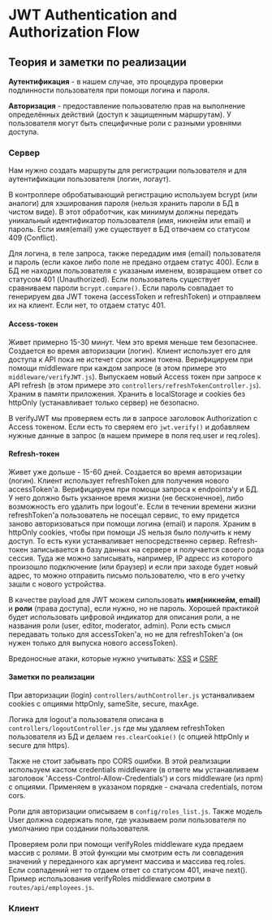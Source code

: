 # JWT Authentication and Authorization Flow

## Теория и заметки по реализации

**Аутентификация** - в нашем случае, это процедура проверки подлинности пользователя при помощи логина и пароля.

**Авторизация** - предоставление пользователю прав на выполнение определённых действий (доступ к защищенным маршрутам). У пользователя могут быть специфичные роли с разными уровнями доступа.

### Сервер

Нам нужно создать маршруты для регистрации пользователя и для аутентификации пользователя (логин, логаут).

В контроллере обробатывающий регистрацию используем bcrypt (или аналоги) для хэширования пароля (нельзя хранить пароли в БД в чистом виде). В этот обработчик, как минимум должны передать уникальный идентификатор пользователя (имя, никнейм или email) и пароль. Если имя(email) уже существует в БД отвечаем со статусом 409 (Conflict).

Для логина, в теле запроса, также передадим имя (email) пользователя и пароль (если какое либо поле не предано отдаем статус 400). Если в БД не находим пользователя с указаным именем, возвращаем ответ со статусом 401 (Unauthorized). Если пользователь существует сравниваем пароли `bcrypt.compare()`. Если пароль совпадает то генерируем два JWT токена (accessToken и refreshToken) и отправляем их на клиент. Если нет, то отдаем статус 401.

#### Access-токен

Живет примерно 15-30 минут. Чем это время меньше тем безопаснее. Создается во время авторизации (логин). Клиент использует его для доступа к API пока не истечет срок жизни токена. Верифицируем при помощи middleware при каждом запросе (в этом примере это `middleware/verifyJWT.js`). Выпускаем новый Access токен при запросе к API refresh (в этом примере это `controllers/refreshTokenController.js`). Храним в памяти приложения. Хранить в localStorage и cookies без httpOnly (устанавливает только сервер) не безопасно.

В verifyJWT мы проверяем есть ли в запросе заголовок Authorization с Access токеном. Если есть то сверяем его `jwt.verify()` и добавляем нужные данные в запрос (в нашем примере в поля req.user и req.roles).

#### Refresh-токен

Живет уже дольше - 15-60 дней. Создается во время авторизации (логин). Клиент использует refreshToken для получения нового accessToken'а. Верифицируем при помощи запроса к endpointэ'у и БД. У него должно быть укзанное время жизни (не бесконечное), либо возможность его удалить при logout'е. Если в течении времени жизни refreshToken'а пользователь не посещал сервис, то ему придется заново авторизоваться при помощи логина (email) и пароля. Храним в httpOnly cookies, чтобы при помощи JS нельзя было получить к нему доступ. То есть куки устанваливает непосредственно сервер. Refresh-токен записывается в базу данных на сервере и получается своего рода сессия. Туда же можно записывать, например, IP адресс из которого произошло подключение (или браузер) и если при заходе будет новый адрес, то можно отправить письмо пользователю, что в его учетку зашли с нового устройства.

В качестве payload для JWT можем сипользовать **имя(никнейм, email)** и **роли** (права доступа), если нужно, но не пароль. Хорошей практикой будет использовать цифровой индикатор для описания роли, а не названия роли (user, editor, moderator, admin). Роли есть смысл передавать только для accessToken'а, но не для refreshToken'а (он нужен только для выпуска нового accessToken).

Вредоносные атаки, которые нужно учитывать: [XSS](https://ru.wikipedia.org/wiki/%D0%9C%D0%B5%D0%B6%D1%81%D0%B0%D0%B9%D1%82%D0%BE%D0%B2%D1%8B%D0%B9_%D1%81%D0%BA%D1%80%D0%B8%D0%BF%D1%82%D0%B8%D0%BD%D0%B3) и [CSRF](https://ru.wikipedia.org/wiki/%D0%9C%D0%B5%D0%B6%D1%81%D0%B0%D0%B9%D1%82%D0%BE%D0%B2%D0%B0%D1%8F_%D0%BF%D0%BE%D0%B4%D0%B4%D0%B5%D0%BB%D0%BA%D0%B0_%D0%B7%D0%B0%D0%BF%D1%80%D0%BE%D1%81%D0%B0)

#### Заметки по реализации

При авторизации (login) `controllers/authController.js` устанваливаем cookies с опциями httpOnly, sameSite, secure, maxAge.

Логика для logout'а пользователя описана в `controllers/logoutController.js` где мы удаляем refreshToken пользователя из БД и делаем `res.clearCookie()` (с опцией httpOnly и secure для https).

Также не стоит забывать про CORS ошибки. В этой реализации используем кастом credentials middleware (в ответе мы устанавливаем заголовок 'Access-Control-Allow-Credentials') и cors middleware (из npm) с опциями. Применяем в указаном порядке - сначала credentials, потом cors.

Роли для авторизации описываем в `config/roles_list.js`. Также модель User должна содержать поле, где указываем роли пользователя по умолчанию при создании пользователя.

Проверяем роли при помощи verifyRoles middleware куда предаем массив с ролями. В этой функции мы смотрим есть ли совпадения значений у переданного как аргумент массива и массива req.roles. Если совпадений нет то отдаем ответ со статусом 401, иначе next(). Пример использования verifyRoles middleware смотрим в `routes/api/employees.js`.

### Клиент
